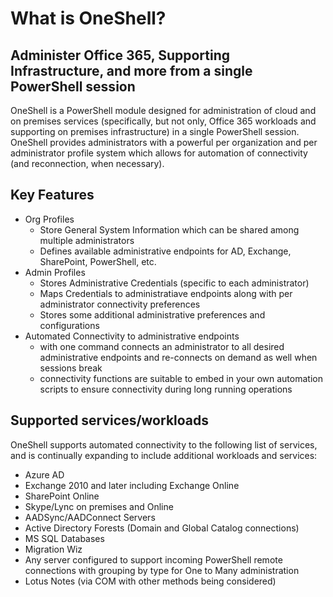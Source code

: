 # What is OneShell?
## Administer Office 365, Supporting Infrastructure, and more from a single PowerShell session
OneShell is a PowerShell module designed for administration of cloud and on premises services (specifically, but not only, Office 365 workloads and supporting on premises infrastructure) in a single PowerShell session.
OneShell provides administrators with a powerful per organization and per administrator profile system which allows for automation of connectivity (and reconnection, when necessary).  
## Key Features
- Org Profiles
  - Store General System Information which can be shared among multiple administrators
  - Defines available administrative endpoints for AD, Exchange, SharePoint, PowerShell, etc. 
- Admin Profiles
  - Stores Administrative Credentials (specific to each administrator)
  - Maps Credentials to administratiave endpoints along with per administrator connectivity preferences
  - Stores some additional administrative preferences and configurations
- Automated Connectivity to administrative endpoints
  - with one command connects an administrator to all desired administrative endpoints and re-connects on demand as well when sessions break
  - connectivity functions are suitable to embed in your own automation scripts to ensure connectivity during long running operations

## Supported services/workloads
OneShell supports automated connectivity to the following list of services, and is continually expanding to include additional workloads and services:
- Azure AD
- Exchange 2010 and later including Exchange Online
- SharePoint Online
- Skype/Lync on premises and Online
- AADSync/AADConnect Servers
- Active Directory Forests (Domain and Global Catalog connections)
- MS SQL Databases
- Migration Wiz
- Any server configured to support incoming PowerShell remote connections with grouping by type for One to Many administration
- Lotus Notes (via COM with other methods being considered)